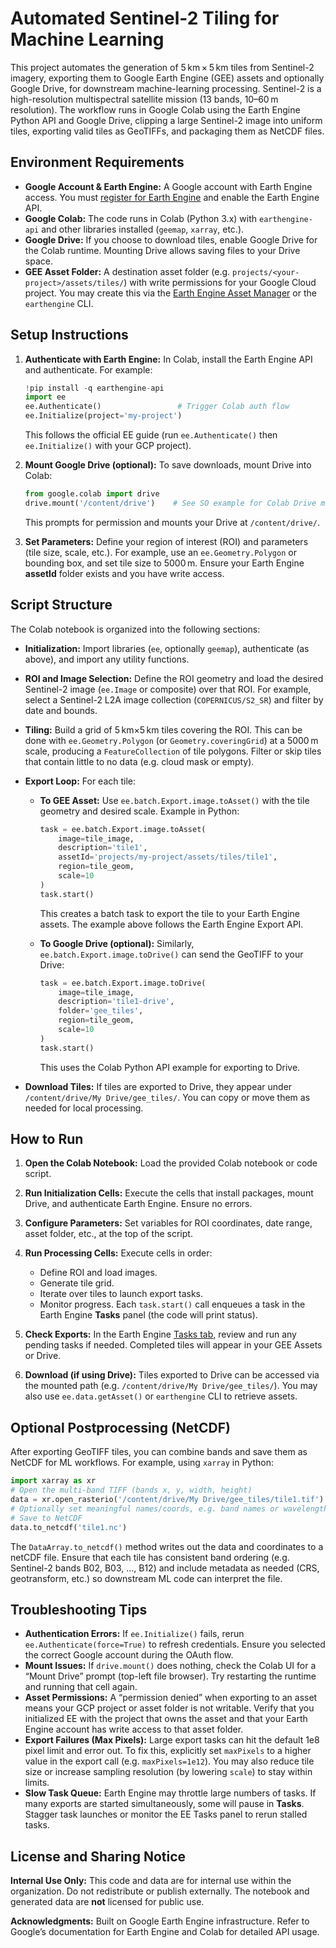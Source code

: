 # Automated Sentinel-2 Tiling for Machine Learning

This project automates the generation of 5 km × 5 km tiles from Sentinel-2 imagery, exporting them to Google Earth Engine (GEE) assets and optionally Google Drive, for downstream machine-learning processing. Sentinel-2 is a high-resolution multispectral satellite mission (13 bands, 10–60 m resolution). The workflow runs in Google Colab using the Earth Engine Python API and Google Drive, clipping a large Sentinel-2 image into uniform tiles, exporting valid tiles as GeoTIFFs, and packaging them as NetCDF files.

## Environment Requirements

* **Google Account & Earth Engine:** A Google account with Earth Engine access. You must [register for Earth Engine](https://signup.earthengine.google.com/) and enable the Earth Engine API.
* **Google Colab:** The code runs in Colab (Python 3.x) with `earthengine-api` and other libraries installed (`geemap`, `xarray`, etc.).
* **Google Drive:** If you choose to download tiles, enable Google Drive for the Colab runtime. Mounting Drive allows saving files to your Drive space.
* **GEE Asset Folder:** A destination asset folder (e.g. `projects/<your-project>/assets/tiles/`) with write permissions for your Google Cloud project. You may create this via the [Earth Engine Asset Manager](https://code.earthengine.google.com/assets) or the `earthengine` CLI.

## Setup Instructions

1. **Authenticate with Earth Engine:** In Colab, install the Earth Engine API and authenticate. For example:

   ```python
   !pip install -q earthengine-api
   import ee
   ee.Authenticate()                 # Trigger Colab auth flow
   ee.Initialize(project='my-project')
   ```

   This follows the official EE guide (run `ee.Authenticate()` then `ee.Initialize()` with your GCP project).
2. **Mount Google Drive (optional):** To save downloads, mount Drive into Colab:

   ```python
   from google.colab import drive
   drive.mount('/content/drive')    # See SO example for Colab Drive mount:contentReference[oaicite:3]{index=3}
   ```

   This prompts for permission and mounts your Drive at `/content/drive/`.
3. **Set Parameters:** Define your region of interest (ROI) and parameters (tile size, scale, etc.). For example, use an `ee.Geometry.Polygon` or bounding box, and set tile size to 5000 m. Ensure your Earth Engine **assetId** folder exists and you have write access.

## Script Structure

The Colab notebook is organized into the following sections:

* **Initialization:** Import libraries (`ee`, optionally `geemap`), authenticate (as above), and import any utility functions.
* **ROI and Image Selection:** Define the ROI geometry and load the desired Sentinel-2 image (`ee.Image` or composite) over that ROI. For example, select a Sentinel-2 L2A image collection (`COPERNICUS/S2_SR`) and filter by date and bounds.
* **Tiling:** Build a grid of 5 km×5 km tiles covering the ROI. This can be done with `ee.Geometry.Polygon` (or `Geometry.coveringGrid`) at a 5000 m scale, producing a `FeatureCollection` of tile polygons. Filter or skip tiles that contain little to no data (e.g. cloud mask or empty).
* **Export Loop:** For each tile:

  * **To GEE Asset:** Use `ee.batch.Export.image.toAsset()` with the tile geometry and desired scale. Example in Python:

    ```python
    task = ee.batch.Export.image.toAsset(
        image=tile_image, 
        description='tile1', 
        assetId='projects/my-project/assets/tiles/tile1',
        region=tile_geom, 
        scale=10
    )
    task.start()
    ```

    This creates a batch task to export the tile to your Earth Engine assets. The example above follows the Earth Engine Export API.
  * **To Google Drive (optional):** Similarly, `ee.batch.Export.image.toDrive()` can send the GeoTIFF to your Drive:

    ```python
    task = ee.batch.Export.image.toDrive(
        image=tile_image, 
        description='tile1-drive', 
        folder='gee_tiles', 
        region=tile_geom, 
        scale=10
    )
    task.start()
    ```

    This uses the Colab Python API example for exporting to Drive.
* **Download Tiles:** If tiles are exported to Drive, they appear under `/content/drive/My Drive/gee_tiles/`. You can copy or move them as needed for local processing.

## How to Run

1. **Open the Colab Notebook:** Load the provided Colab notebook or code script.
2. **Run Initialization Cells:** Execute the cells that install packages, mount Drive, and authenticate Earth Engine. Ensure no errors.
3. **Configure Parameters:** Set variables for ROI coordinates, date range, asset folder, etc., at the top of the script.
4. **Run Processing Cells:** Execute cells in order:

   * Define ROI and load images.
   * Generate tile grid.
   * Iterate over tiles to launch export tasks.
   * Monitor progress. Each `task.start()` call enqueues a task in the Earth Engine **Tasks** panel (the code will print status).
5. **Check Exports:** In the Earth Engine [Tasks tab](https://code.earthengine.google.com/tasks), review and run any pending tasks if needed. Completed tiles will appear in your GEE Assets or Drive.
6. **Download (if using Drive):** Tiles exported to Drive can be accessed via the mounted path (e.g. `/content/drive/My Drive/gee_tiles/`). You may also use `ee.data.getAsset()` or `earthengine` CLI to retrieve assets.

## Optional Postprocessing (NetCDF)

After exporting GeoTIFF tiles, you can combine bands and save them as NetCDF for ML workflows. For example, using `xarray` in Python:

```python
import xarray as xr
# Open the multi-band TIFF (bands x, y, width, height)
data = xr.open_rasterio('/content/drive/My Drive/gee_tiles/tile1.tif')
# Optionally set meaningful names/coords, e.g. band names or wavelengths
# Save to NetCDF
data.to_netcdf('tile1.nc')
```

The `DataArray.to_netcdf()` method writes out the data and coordinates to a netCDF file. Ensure that each tile has consistent band ordering (e.g. Sentinel-2 bands B02, B03, …, B12) and include metadata as needed (CRS, geotransform, etc.) so downstream ML code can interpret the file.

## Troubleshooting Tips

* **Authentication Errors:** If `ee.Initialize()` fails, rerun `ee.Authenticate(force=True)` to refresh credentials. Ensure you selected the correct Google account during the OAuth flow.
* **Mount Issues:** If `drive.mount()` does nothing, check the Colab UI for a “Mount Drive” prompt (top-left file browser). Try restarting the runtime and running that cell again.
* **Asset Permissions:** A “permission denied” when exporting to an asset means your GCP project or asset folder is not writable. Verify that you initialized EE with the project that owns the asset and that your Earth Engine account has write access to that asset folder.
* **Export Failures (Max Pixels):** Large export tasks can hit the default 1e8 pixel limit and error out. To fix this, explicitly set `maxPixels` to a higher value in the export call (e.g. `maxPixels=1e12`). You may also reduce tile size or increase sampling resolution (by lowering `scale`) to stay within limits.
* **Slow Task Queue:** Earth Engine may throttle large numbers of tasks. If many exports are started simultaneously, some will pause in **Tasks**. Stagger task launches or monitor the EE Tasks panel to rerun stalled tasks.

## License and Sharing Notice

**Internal Use Only:** This code and data are for internal use within the organization. Do not redistribute or publish externally. The notebook and generated data are **not** licensed for public use.

**Acknowledgments:** Built on Google Earth Engine infrastructure. Refer to Google’s documentation for Earth Engine and Colab for detailed API usage.
